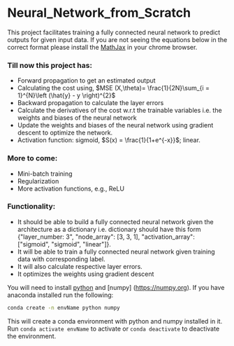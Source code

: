 # Neural_Network_from_Scratch
This project facilitates training a fully connected neural network to predict outputs for given input data. If you are not seeing the equations below in the correct format please install the [MathJax](https://chrome.google.com/webstore/detail/mathjax-plugin-for-github/ioemnmodlmafdkllaclgeombjnmnbima?hl=en) in your chrome browser.

### Till now this project has:

  - Forward propagation to get an estimated output
  - Calculating the cost using, $MSE (X,\theta)= \frac{1}{2N}\sum_{i = 1}^{N}\left (\hat{y} - y \right)^{2}$
  - Backward propagation to calculate the layer errors
  - Calculate the derivatives of the cost w.r.t the trainable variables i.e. the weights and biases of the neural network
  - Update the weights and biases of the neural network using gradient descent to optimize the network.
  - Activation function: sigmoid, $S(x) = \frac{1}{1+e^{-x}}$; linear.

### More to come:

  - Mini-batch training
  - Regularization
  - More activation functions, e.g., ReLU
  
### Functionality:
  - It should be able to build a fully connected neural network given the architecture as a dictionary i.e. dictionary should have this form {"layer_number: 3", "node_array": [3, 3, 1], "activation_array": ["sigmoid", "sigmoid", "linear"]}.
  - It will be able to train a fully connected neural network given training data with corresponding label.
  - It will also calculate respective layer errors.
  - It optimizes the weights using gradient descent

You will need to install [python](https://www.python.org) and [numpy] (https://numpy.org). If you have anaconda installed run the following:
```bash
conda create -n envName python numpy
```
This will create a conda environment with python and numpy installed in it. Run `conda activate envName` to activate or `conda deactivate` to deactivate the environment.